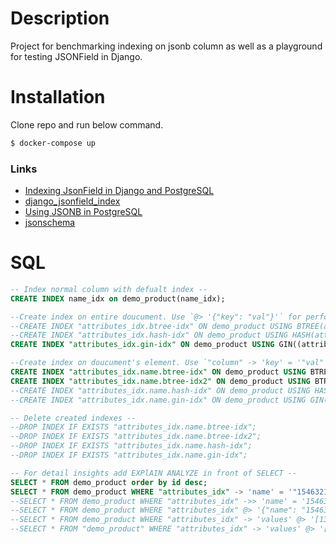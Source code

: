 # Description

Project for benchmarking indexing on jsonb column as well as a playground for testing JSONField in Django.

# Installation

Clone repo and run below command.

```bash
$ docker-compose up
```

### Links

- [Indexing JsonField in Django and PostgreSQL](https://medium.com/analytics-vidhya/indexing-jsonfield-in-django-and-postgresql-89b7571df830)
- [django_jsonfield_index](https://github.com/abtinmo/django_jsonfield_index)
- [Using JSONB in PostgreSQL](https://dev.to/scalegrid/using-jsonb-in-postgresql-how-to-effectively-store-index-json-data-in-postgresql-5d7e)
- [jsonschema](https://python-jsonschema.readthedocs.io/en/stable/)

# SQL

```SQL
-- Index normal column with defualt index --
CREATE INDEX name_idx on demo_product(name_idx);

--Create index on entire doucument. Use `@> '{"key": "val"}'` for performance gain.
--CREATE INDEX "attributes_idx.btree-idx" ON demo_product USING BTREE(attributes_idx);
--CREATE INDEX "attributes_idx.hash-idx" ON demo_product USING HASH(attributes_idx);
CREATE INDEX "attributes_idx.gin-idx" ON demo_product USING GIN((attributes_idx));

--Create index on doucument's element. Use `"column" -> 'key' = '"val"';` for performance gain.
CREATE INDEX "attributes_idx.name.btree-idx" ON demo_product USING BTREE((attributes_idx -> 'name'));
CREATE INDEX "attributes_idx.name.btree-idx2" ON demo_product USING BTREE((attributes_idx ->> 'name'));
--CREATE INDEX "attributes_idx.name.hash-idx" ON demo_product USING HASH((attributes_idx -> 'name'));
--CREATE INDEX "attributes_idx.name.gin-idx" ON demo_product USING GIN((attributes_idx -> 'name'));

-- Delete created indexes --
--DROP INDEX IF EXISTS "attributes_idx.name.btree-idx";
--DROP INDEX IF EXISTS "attributes_idx.name.btree-idx2";
--DROP INDEX IF EXISTS "attributes_idx.name.hash-idx";
--DROP INDEX IF EXISTS "attributes_idx.name.gin-idx";

-- For detail insights add EXPlAIN ANALYZE in front of SELECT --
SELECT * FROM demo_product order by id desc;
SELECT * FROM demo_product WHERE "attributes_idx" -> 'name' = '"1546321"';
--SELECT * FROM demo_product WHERE "attributes_idx" ->> 'name' = '1546321';
--SELECT * FROM demo_product WHERE "attributes_idx" @> '{"name": "1546321"}';
--SELECT * FROM demo_product WHERE "attributes_idx" -> 'values' @> '[1356788, 1356789]';
--SELECT * FROM "demo_product" WHERE "attributes_idx" -> 'values' @> '[1535440, 1535441]' LIMIT 1;
```
